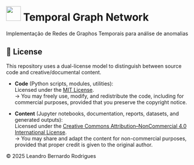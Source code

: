 # <img width="40" height="40" src="https://github.com/user-attachments/assets/b3fe2b98-f233-4ee0-80ce-d7992e05b293" /> Temporal Graph Network
Implementação de Redes de Graphos Temporais para análise de anomalias

## 🧾 License

This repository uses a dual-license model to distinguish between source code and creative/documental content.

- **Code** (Python scripts, modules, utilities):  
  Licensed under the [MIT License](./LICENSE_CODE).  
  → You may freely use, modify, and redistribute the code, including for commercial purposes, provided that you preserve the copyright notice.

- **Content** (Jupyter notebooks, documentation, reports, datasets, and generated outputs):  
  Licensed under the [Creative Commons Attribution–NonCommercial 4.0 International License](./LICENSE_CONTENT).  
  → You may share and adapt the content for non-commercial purposes, provided that proper credit is given to the original author.

© 2025 Leandro Bernardo Rodrigues
